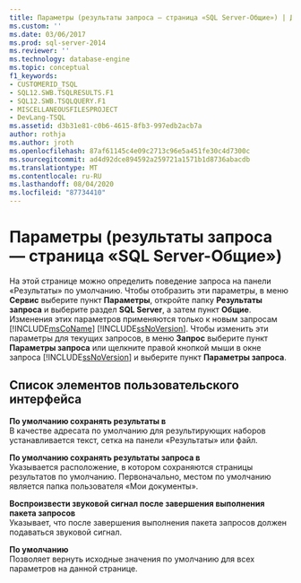 ```yaml
---
title: Параметры (результаты запроса — страница «SQL Server-Общие») | Документация Майкрософт
ms.custom: ''
ms.date: 03/06/2017
ms.prod: sql-server-2014
ms.reviewer: ''
ms.technology: database-engine
ms.topic: conceptual
f1_keywords:
- CUSTOMERID_TSQL
- SQL12.SWB.TSQLRESULTS.F1
- SQL12.SWB.TSQLQUERY.F1
- MISCELLANEOUSFILESPROJECT
- DevLang-TSQL
ms.assetid: d3b31e81-c0b6-4615-8fb3-997edb2acb7a
author: rothja
ms.author: jroth
ms.openlocfilehash: 87af61145c4e09c2713c96e5a451fe30c4d7300c
ms.sourcegitcommit: ad4d92dce894592a259721a1571b1d8736abacdb
ms.translationtype: MT
ms.contentlocale: ru-RU
ms.lasthandoff: 08/04/2020
ms.locfileid: "87734410"
---
```

# <a name="options-query-results-sql-server-general-page"></a>Параметры (результаты запроса — страница «SQL Server-Общие»)
  На этой странице можно определить поведение запроса на панели «Результаты» по умолчанию. Чтобы отобразить эти параметры, в меню **Сервис** выберите пункт **Параметры**, откройте папку **Результаты запроса** и выберите раздел **SQL Server**, а затем пункт **Общие**. Изменения этих параметров применяются только к новым запросам [!INCLUDE[msCoName](../includes/msconame-md.md)] [!INCLUDE[ssNoVersion](../includes/ssnoversion-md.md)]. Чтобы изменить эти параметры для текущих запросов, в меню **Запрос** выберите пункт **Параметры запроса** или щелкните правой кнопкой мыши в окне запроса [!INCLUDE[ssNoVersion](../includes/ssnoversion-md.md)] и выберите пункт **Параметры запроса**.  
  
## <a name="ui-element-list"></a>Список элементов пользовательского интерфейса  
 **По умолчанию сохранять результаты в**  
 В качестве адресата по умолчанию для результирующих наборов устанавливается текст, сетка на панели «Результаты» или файл.  
  
 **По умолчанию сохранять результаты запроса в**  
 Указывается расположение, в котором сохраняются страницы результатов по умолчанию. Первоначально, местом по умолчанию является папка пользователя «Мои документы».  
  
 **Воспроизвести звуковой сигнал после завершения выполнения пакета запросов**  
 Указывает, что после завершения выполнения пакета запросов должен подаваться звуковой сигнал.  
  
 **По умолчанию**  
 Позволяет вернуть исходные значения по умолчанию для всех параметров на данной странице.  
  
  
